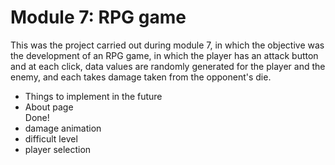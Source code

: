 <h1>Module 7: RPG game</h1>

<p>This was the project carried out during module 7, in which the objective was the development of an RPG game, in which the player has an attack button and at each click, data values are randomly generated for the player and the enemy, and each takes damage taken from the opponent's die.</p>

<ul>
<li>Things to implement in the future</li>
<li>About page</li> Done!
<li>damage animation</li>
<li>difficult level</li>
<li>player selection</li>
